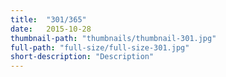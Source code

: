 ```yaml
---
title:  "301/365"
date:   2015-10-28
thumbnail-path: "thumbnails/thumbnail-301.jpg"
full-path: "full-size/full-size-301.jpg"
short-description: "Description"
---
```

